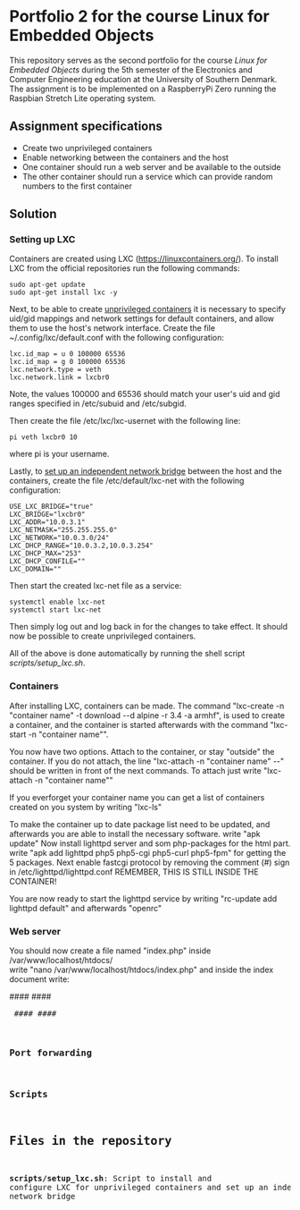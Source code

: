 # Portfolio 2 for the course Linux for Embedded Objects
This repository serves as the second portfolio for the course *Linux for Embedded Objects* during the 5th semester of the Electronics and Computer Engineering education at the University of Southern Denmark.
The assignment is to be implemented on a RaspberryPi Zero running the Raspbian Stretch Lite operating system.

## Assignment specifications
* Create two unprivileged containers
* Enable networking between the containers and the host
* One container should run a web server and be available to the outside
* The other container should run a service which can provide random numbers to the first container

## Solution

### Setting up LXC
Containers are created using LXC (https://linuxcontainers.org/). To install LXC from the official repositories run the following commands:

```
sudo apt-get update
sudo apt-get install lxc -y
```

Next, to be able to create [unprivileged containers](https://help.ubuntu.com/lts/serverguide/lxc.html) it is necessary to specify uid/gid mappings and network settings for default containers, and allow them to use the host's network interface. Create the file ~/.config/lxc/default.conf with the following configuration:

```
lxc.id_map = u 0 100000 65536
lxc.id_map = g 0 100000 65536
lxc.network.type = veth
lxc.network.link = lxcbr0
```

Note, the values 100000 and 65536 should match your user's uid and gid ranges specified in /etc/subuid and /etc/subgid.

Then create the file /etc/lxc/lxc-usernet with the following line:

```
pi veth lxcbr0 10
```

where pi is your username.

Lastly, to [set up an independent network bridge](https://wiki.debian.org/LXC/SimpleBridge) between the host and the containers, create the file /etc/default/lxc-net with the following configuration:

```
USE_LXC_BRIDGE="true"
LXC_BRIDGE="lxcbr0"
LXC_ADDR="10.0.3.1"
LXC_NETMASK="255.255.255.0"
LXC_NETWORK="10.0.3.0/24"
LXC_DHCP_RANGE="10.0.3.2,10.0.3.254"
LXC_DHCP_MAX="253"
LXC_DHCP_CONFILE=""
LXC_DOMAIN=""
```
Then start the created lxc-net file as a service:

```
systemctl enable lxc-net
systemctl start lxc-net
```

Then simply log out and log back in for the changes to take effect. It should now be possible to create unprivileged containers.

All of the above is done automatically by running the shell script *scripts/setup_lxc.sh*.

### Containers

After installing LXC, containers can be made. 
The command "lxc-create -n "container name" -t download --d alpine -r 3.4 -a armhf", is used to create a container, 
and the container is started afterwards with the command "lxc-start -n "container name"".

You now have two options. Attach to the container, or stay "outside" the container.
If you do not attach, the line "lxc-attach -n "container name" --" should be written in front of the next commands.
To attach just write "lxc-attach -n "container name""

If you everforget your container name you can get a list of containers created on you system by writing "lxc-ls"

To make the container up to date package list need to be updated, and afterwards you are able to install the necessary software. 
write "apk update"
Now install lighttpd server and som php-packages for the html part.
write "apk add lighttpd php5 php5-cgi php5-curl php5-fpm" for getting the 5 packages.
Next enable fastcgi protocol by removing the comment (#) sign in /etc/lighttpd/lighttpd.conf
REMEMBER, THIS IS STILL INSIDE THE CONTAINER!

You are now ready to start the lighttpd service by writing "rc-update add lighttpd default" and afterwards "openrc"

### Web server

You should now create a file named "index.php" inside /var/www/localhost/htdocs/  
write "nano /var/www/localhost/htdocs/index.php" and inside the index document write:

####<!DOCTYPE html>
####<html><body><pre>
####<?php
####$ch = curl_init(); 
####curl_setopt($ch, CURLOPT_URL, "C2:8080"); 
####curl_setopt($ch, CURLOPT_RETURNTRANSFER, 1); 
####$output = curl_exec($ch);
####curl_close($ch);
####print $output;
####?>
####</body></html>

### Port forwarding

### Scripts

## Files in the repository
**scripts/setup_lxc.sh**: Script to install and configure LXC for unprivileged containers and set up an independent network bridge


